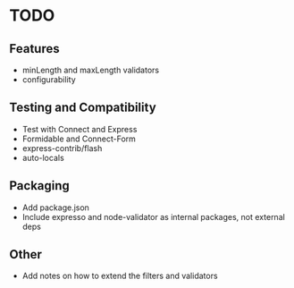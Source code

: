 TODO
================================================================================


Features
--------

* minLength and maxLength validators
* configurability


Testing and Compatibility
-------------------------

* Test with Connect and Express
* Formidable and Connect-Form
* express-contrib/flash
* auto-locals


Packaging
---------

* Add package.json
* Include expresso and node-validator as internal packages, not external deps


Other
-----

* Add notes on how to extend the filters and validators